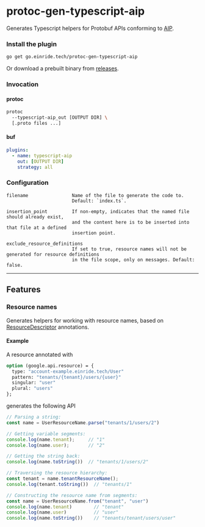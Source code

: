 protoc-gen-typescript-aip
=========================

Generates Typescript helpers for Protobuf APIs conforming to [AIP](https://aip.dev).

### Install the plugin

```bash
go get go.einride.tech/protoc-gen-typescript-aip
```

Or download a prebuilt binary from [releases](https://github.com/einride/protoc-gen-typescript-aip/releases).

### Invocation

#### protoc

```bash
protoc 
  --typescript-aip_out [OUTPUT DIR] \
  [.proto files ...]
```

#### buf

```yaml
plugins:
  - name: typescript-aip
    out: [OUTPUT DIR]
    strategy: all
```

### Configuration

```
filename                Name of the file to generate the code to.
                        Default: `index.ts`.

insertion_point         If non-empty, indicates that the named file should already exist,
                        and the content here is to be inserted into that file at a defined 
                        insertion point. 

exclude_resource_definitions
                        If set to true, resource names will not be generated for resource definitions
                        in the file scope, only on messages. Default: false.
```

---

Features
--------

### Resource names

Generates helpers for working with resource names, based on [ResourceDescriptor](https://github.com/googleapis/googleapis/blob/master/google/api/resource.proto) annotations.

#### Example

A resource annotated with

```proto
option (google.api.resource) = {
  type: "account-example.einride.tech/User"
  pattern: "tenants/{tenant}/users/{user}"
  singular: "user"
  plural: "users"
};
```

generates the following API

```ts
// Parsing a string:
const name = UserResourceName.parse("tenants/1/users/2")

// Getting variable segments:
console.log(name.tenant);     // "1"
console.log(name.user);       // "2"

// Getting the string back:
console.log(name.toString())  // "tenants/1/users/2"

// Traversing the resource hierarchy:
const tenant = name.tenantResourceName();
console.log(tenant.toString())  // "tenants/1"

// Constructing the resource name from segments:
const name = UserResourceName.from("tenant", "user")
console.log(name.tenant)        // "tenant"
console.log(name.user)          // "user"
console.log(name.toString())    // "tenants/tenant/users/user"
```
